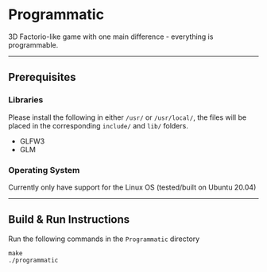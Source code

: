 # Programmatic

3D Factorio-like game with one main difference - everything is programmable.

---

## Prerequisites

### Libraries

Please install the following in either `/usr/` or `/usr/local/`, the files will be placed in the corresponding `include/` and `lib/` folders.
- GLFW3
- GLM

### Operating System

Currently only have support for the Linux OS (tested/built on Ubuntu 20.04)

---

## Build & Run Instructions

Run the following commands in the `Programmatic` directory
```
make
./programmatic
```
